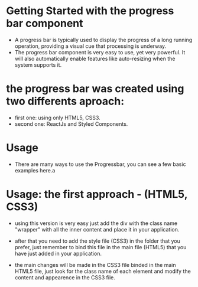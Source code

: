 # Getting Started with the progress bar component

* A progress bar is typically used to display the progress of a long running operation, providing a visual cue that processing is underway.
* The progress bar component is very easy to use, yet very powerful. It will also automatically enable features like auto-resizing when the system supports it.

# the progress bar was created using two differents aproach:

* first one: using only HTML5, CSS3.
* second one: ReactJs and Styled Components.

# Usage

* There are many ways to use the Progressbar, you can see a few basic examples here.a

# Usage: the first approach - (HTML5, CSS3)

* using this version is very easy just add the div with the class name "wrapper" with all the inner content and place it in your application.


* after that you need to add the style file (CSS3) in the folder that you prefer, just remember to bind this file in the main file (HTML5) that you have just added in your application.

* the main changes will be made in the CSS3 file binded in the main HTML5 file, just look for the class name of each element and modify the content and appearence in the CSS3 file.

